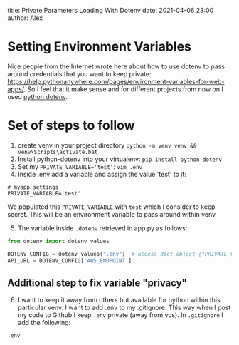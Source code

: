 title: Private Parameters Loading With Dotenv
date: 2021-04-06 23:00
author: Alex

# Setting Environment Variables

Nice people from the Internet wrote here about how to use dotenv to pass around credentials that you want to keep private:  <https://help.pythonanywhere.com/pages/environment-variables-for-web-apps/>. So I feel that it make sense and for different projects from now on I used [python dotenv](https://pypi.org/project/python-dotenv/). 


# Set of steps to follow
1. create venv in your project directory `python -m venv venv && venv\Scripts\activate.bat`
2. Install python-dotenv into your virtualenv:
`pip install python-dotenv`
3. Set my `PRIVATE_VARIABLE='test'`:
`vim .env`
4. Inside .env add a variable and assign the value 'test' to it:
```
# myapp settings
PRIVATE_VARIABLE='test'
```
We populated this `PRIVATE_VARIABLE` with `test` which I consider to keep secret.
This will be an environment variable to pass around within venv

5. The variable inside `.dotenv` retrieved in app.py as follows:
```python
from dotenv import dotenv_values

DOTENV_CONFIG = dotenv_values(".env")  # access dict object {"PRIVATE_VARIABLE": "test"}
API_URL = DOTENV_CONFIG['AWS_ENDPOINT']
```
## Additional step to fix variable "privacy"
6. I want to keep it away from others but available for python within this particular venv. 
I want to add .env to my .gitignore. This way when I post my code to Github I keep `.env` private (away from vcs).
In `.gitignore` I add the following:
```
.env
```

